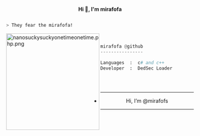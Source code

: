 <p align='center'>
  <b>Hi 👋, I'm mirafofa</b><br>




```bash

> They fear the mirafofa!

```
<img src="https://cdn.discordapp.com/attachments/975703159982923848/998890107492909136/200w.gif" align="left" src="https://media.discordapp.net/attachments/975703159982923848/995337889321844886/1657350460774.jpg?width=682&height=682" alt="nanosuckysuckyonetimeonetime.php.png" width="250" height="260">

```py


mirafofa @github
----------------

Languages  :  c# and c++
Developer  :  DedSec Loader


  
```








------------												
- <p align="center"> Hi, I’m @mirafofs

-----------------



